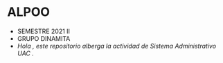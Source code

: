 # ALPOO 
* SEMESTRE 2021 II 
* GRUPO DINAMITA
* _Hola , este repositorio alberga la actividad
de Sistema Administrativo UAC ._
 

